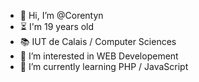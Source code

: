 - 👋 Hi, I’m @Corentyn
- ⏳ I'm 19 years old 
- 📚 IUT de Calais / Computer Sciences
- 👀 I’m interested in WEB Developement
- 🌱 I’m currently learning PHP / JavaScript


<!---
Corentyn/Corentyn is a ✨ special ✨ repository because its `README.md` (this file) appears on your GitHub profile.
You can click the Preview link to take a look at your changes.
--->
